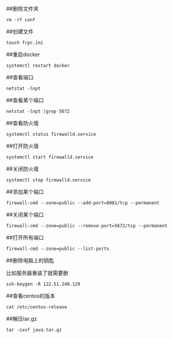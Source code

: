 ##删除文件夹

    rm -rf conf
     
##创建文件

    touch frpc.ini
     
##重启docker

    systemctl restart docker
     
##查看端口

    netstat -lnpt
    
##查看某个端口

    netstat -lnpt |grep 5672
    
##查看防火墙

    systemctl status firewalld.service
    
##打开防火墙

    systemctl start firewalld.service
    
##关闭防火墙

    systemctl stop firewalld.service
    
##添加某个端口

    firewall-cmd --zone=public --add-port=8081/tcp --permanent
    
##关闭某个端口

    firewall-cmd --zone=public --remove-port=5672/tcp --permanent
    
##打开所有端口

    firewall-cmd --zone=public --list-ports
    
##删除电脑上的钥匙

比如服务器重装了就需要删

    ssh-keygen -R 122.51.240.129
     
##查看centos的版本

    cat /etc/centos-release
    
##解压tar.gz

    tar -zxvf java.tar.gz
    

